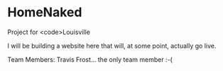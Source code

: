 # HomeNaked
Project for &lt;code>Louisville

I will be building a website here that will, at some point, actually go live.

Team Members: Travis Frost... the only team member :-(
